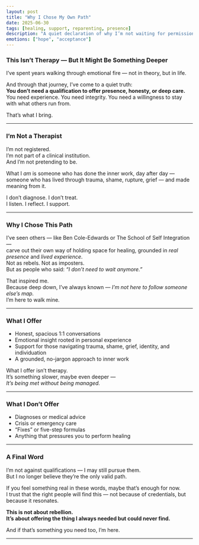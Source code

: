 ```yaml
---
layout: post
title: "Why I Chose My Own Path"
date: 2025-06-30
tags: [healing, support, reparenting, presence]
description: "A quiet declaration of why I’m not waiting for permission to support others."
emotions: ["hope", "acceptance"]
---
```


### This Isn’t Therapy — But It Might Be Something Deeper

I’ve spent years walking through emotional fire — not in theory, but in life.

And through that journey, I’ve come to a quiet truth:  
**You don’t need a qualification to offer presence, honesty, or deep care.**  
You need experience. You need integrity. You need a willingness to stay with what others run from.

That’s what I bring.

---

### I’m Not a Therapist

I’m not registered.  
I’m not part of a clinical institution.  
And I’m not pretending to be.

What I *am* is someone who has done the inner work, day after day —  
someone who has lived through trauma, shame, rupture, grief — and made meaning from it.

I don’t diagnose. I don’t treat.  
I listen. I reflect. I support.

---

### Why I Chose This Path

I’ve seen others — like Ben Cole-Edwards or The School of Self Integration —  
carve out their own way of holding space for healing, grounded in *real presence* and *lived experience*.  
Not as rebels. Not as imposters.  
But as people who said: *“I don’t need to wait anymore.”*

That inspired me.  
Because deep down, I’ve always known — *I’m not here to follow someone else’s map.*  
I’m here to walk mine.

---

### What I Offer

- Honest, spacious 1:1 conversations  
- Emotional insight rooted in personal experience  
- Support for those navigating trauma, shame, grief, identity, and individuation  
- A grounded, no-jargon approach to inner work

What I offer isn’t therapy.  
It’s something slower, maybe even deeper —  
*It’s being met without being managed.*

---

### What I Don’t Offer

- Diagnoses or medical advice  
- Crisis or emergency care  
- “Fixes” or five-step formulas  
- Anything that pressures you to perform healing

---

### A Final Word

I’m not against qualifications — I may still pursue them.  
But I no longer believe they’re the only valid path.

If you feel something real in these words, maybe that’s enough for now.  
I trust that the right people will find this — not because of credentials, but because it resonates.

**This is not about rebellion.  
It’s about offering the thing I always needed but could never find.**

And if that’s something you need too, I’m here.


---
